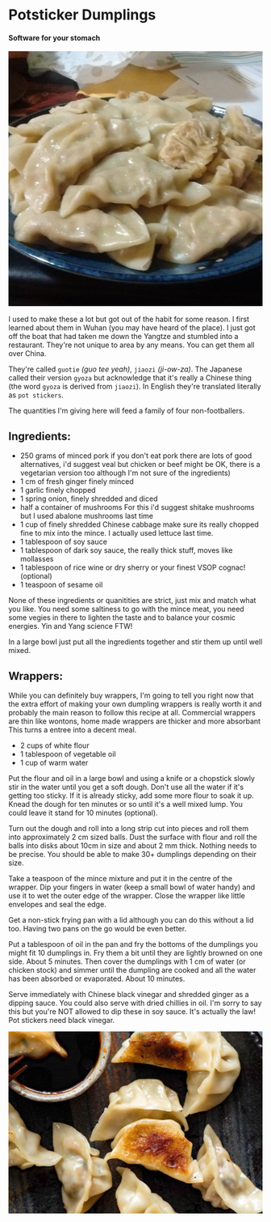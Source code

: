 # Potsticker Dumplings
#### Software for your stomach

![pot stickers](2338345.jpg)

I used to make these a lot but got out of the habit for some reason. I first learned about them in Wuhan (you may have heard of the place). I just got off the boat that had taken me down the Yangtze and stumbled into a restaurant. They're not unique to area by any means. You can get them all over China.  

They're called `guotie` _(guo tee yeah)_, `jiaozi` _(ji-ow-za)_. The Japanese called their version `gyoza` but acknowledge that it's really a Chinese thing 
(the word `gyoza` is derived from `jiaozi`). In English they're translated literally as `pot stickers`.

The quantities I'm giving here will feed a family of four non-footballers.

## Ingredients:

* 250 grams of minced pork 
  if you don't eat pork there are lots of good alternatives, 
  i'd suggest veal but chicken or beef might be OK, 
  there is a vegetarian version too although I'm not sure of the ingredients)
* 1 cm of fresh ginger finely minced
* 1 garlic finely chopped
* 1 spring onion, finely shredded and diced 
* half a container of mushrooms
  For this i'd suggest shitake mushrooms but I used abalone mushrooms last time
* 1 cup of finely shredded Chinese cabbage make sure its really chopped fine to mix into the mince. I actually used lettuce last time. 
* 1 tablespoon of soy sauce
* 1 tablespoon of dark soy sauce, the really thick stuff, moves like mollasses
* 1 tablespoon of rice wine or dry sherry or your finest VSOP cognac! (optional)
* 1 teaspoon of sesame oil

None of these ingredients or quanitities are strict, just mix and match what you like. You need some saltiness to 
go with the mince meat, you need some vegies in there to lighten the taste and to balance your cosmic energies. 
Yin and Yang science FTW! 

In a large bowl just put all the ingredients together and stir them up until well mixed.

## Wrappers:

While you can definitely buy wrappers, I'm going to tell you right now that the extra effort of making your own dumpling wrappers 
is really worth it and probably the main reason to follow this recipe at all. 
Commercial wrappers are thin like wontons, home made wrappers are thicker and more absorbant 
This turns a entree into a decent meal.

* 2 cups of white flour
* 1 tablespoon of vegetable oil
* 1 cup of warm water 

Put the flour and oil in a large bowl and using a knife or a chopstick slowly stir in the water until you get a soft dough.
Don't use all the water if it's getting too sticky. If it is already sticky, add some more flour to soak it up. 
Knead the dough for ten minutes or so until it's a well mixed lump. You could leave it stand for 10 minutes (optional).

Turn out the dough and roll into a long strip cut into pieces and roll them into approximately 2 cm sized balls.
Dust the surface with flour and roll the balls into disks about 10cm in size and about 2 mm thick. 
Nothing needs to be precise. You should be able to make 30+ dumplings depending on their size.

Take a teaspoon of the mince mixture and put it in the centre of the wrapper. 
Dip your fingers in water (keep a small bowl of water handy) and use it to wet the outer edge of the wrapper.
Close the wrapper like little envelopes and seal the edge. 

Get a non-stick frying pan with a lid although you can do this without a lid too. Having two pans on the go would be even better.

Put a tablespoon of oil in the pan and fry the bottoms of the dumplings you might fit 10 dumplings in. 
Fry them a bit until they are lightly browned on one side. About 5 minutes. 
Then cover the dumplings with 1 cm of water (or chicken stock) and simmer until the dumpling are cooked 
and all the water has been absorbed or evaporated. About 10 minutes.

Serve immediately with Chinese black vinegar and shredded ginger as a dipping sauce.
You could also serve with dried chillies in oil.
I'm sorry to say this but you're NOT allowed to dip these in soy sauce. It's actually the law! 
Pot stickers need black vinegar.

![More pot stickers](Potstickers_6-landscape.jpg)
